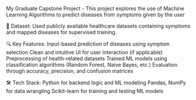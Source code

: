 My Graduate Capstone Project - This project explores the use of Machine Learning Algorithms to predict diseases from symptoms given by the user

📁 Dataset:
Used publicly available healthcare datasets containing symptoms and mapped diseases for supervised training.

🔍 Key Features:
Input-based prediction of diseases using symptom selection
Clean and intuitive UI for user interaction (if applicable)
Preprocessing of health-related datasets
Trained ML models using classification algorithms (Random Forest, Naive Bayes, etc.)
Evaluation through accuracy, precision, and confusion matrices

🛠️ Tech Stack:
Python for backend logic and ML modeling
Pandas, NumPy for data wrangling
Scikit-learn for training and testing ML models
